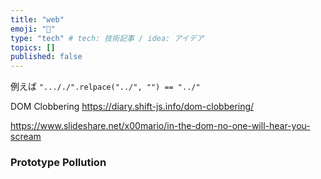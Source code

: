 ```yaml
---
title: "web"
emoji: "🦔"
type: "tech" # tech: 技術記事 / idea: アイデア
topics: []
published: false
---
```


例えば `"..././".relpace("../", "") == "../"`

DOM Clobbering
https://diary.shift-js.info/dom-clobbering/

https://www.slideshare.net/x00mario/in-the-dom-no-one-will-hear-you-scream

### Prototype Pollution
